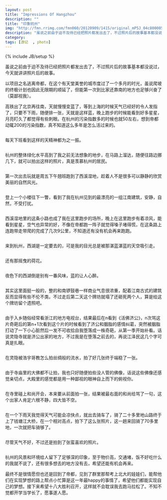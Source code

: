 ```yaml
---
layout: post
title: "Impressions Of Hangzhou"
description: ""
title: "印象杭州"
img: "http://fmn.rrimg.com/fmn060/20120909/1415/original_mP5J_04c800005ce4118d.jpg"
description: "虽说之前由于迫不及待已经把照片都发出去了，不过照片后的故事基本都没说过，今天就讲讲照片后的故事。"
category: 
tags: [游记  , photo]
---
```

{% include JB/setup %}
<p>
	虽说之前由于迫不及待已经把照片都发出去了，不过照片后的故事基本都没说过，今天就讲讲照片后的故事。
</p>
<p>
	以项目之名逃离帝都，在这个有天堂美誉的城市度过了一个多月的时光，虽说爬坡的终极计划也因此无限期的顺延了，但能第一次到比家还靠南的地方也足够兴奋了（莫鄙视我）。
</p>
<p>
	高铁出了北京再往南，天就慢慢变蓝了，等到上海的时候天气已经好的令人发指了，只要不下雨，随便排一张，天就是这样蓝，晚上跑步的时候能看到好多星星，月亮盯久了都觉得有些刺眼。在杭州的污染指数多的时候也就50左右，想到帝都动辄200的污染指数，真不知道这么多年是怎么活过来的。
</p>
<img src="http://fmn.rrfmn.com/fmn059/20120909/1415/original_6S3L_193d00005d7a118c.jpg" alt="">
<p>
	每天下班看到这样的天精神都为之一振。
</p>
<img src="http://fmn.rrimg.com/fmn064/20120909/1415/original_gOx5_04fd00005d33125c.jpg" alt="">
<p>
	杭州的整体绿化水平高到了我之前无法想象的地步，在马路上溜达，随便往路边挪几下，就可以拍出这样的照片，真是羡慕杭州的居民。
</p>
<img src="http://fmn.rrfmn.com/fmn058/20120909/1415/original_Ilve_40c90000613f125e.jpg" alt="">
<p>
	第一次出去玩就是周五下午翘班跑到了西溪湿地，趁着人不是很多可以静静的欣赏美丽的自然风光。
</p>
<img src="http://fmn.rrimg.com/fmn060/20120909/1415/original_mP5J_04c800005ce4118d.jpg" alt="">
<p>
	登上一个小楼往下一瞥，看到了我在杭州见到的最漂亮的一组江南建筑，安静，自然，不受打扰。
</p>
<img src="http://fmn.rrimg.com/fmn062/20120909/1415/original_PPoU_3d4e00005db3118f.jpg" alt="">
<p>
	西溪湿地里的这条小路也成了我在这里跑步的场所，晚上在这里跑步有着凉风，能看到星星，空气也异常的好，不像在帝都跑一阵子就觉得嗓子堵得慌，在这条路上连跑带走带爬的完成了几次9公里，不知道还有没有机会再来跑跑。
</p>
<img src="http://fmn.rrimg.com/fmn065/20120909/1415/original_hSjH_059000005cf8118d.jpg" alt="">
<p>
	来到杭州，西湖是一定要去的，可是我的目光总是被那湛蓝湛蓝的天空吸引走。
</p>
<img src="http://fmn.rrimg.com/fmn065/20120909/1415/original_uuBK_6bfe00005dd3125b.jpg" alt="">
<p>
	还有那摇曳的荷花。
</p>
<img src="http://fmn.rrimg.com/fmn065/20120909/1415/original_16PD_24a800005d001191.jpg" alt="">
<p>
	夜色下的西湖倒是别有一番风味，蓝的让人心醉。
</p>
<img src="http://fmn.rrfmn.com/fmn059/20120909/1415/original_ej8T_3d4e00005db5118f.jpg" alt="">
<p>
	其实这里面挺一般的，整的和南锣鼓巷一样商业气息很浓重，配着江南古式的建筑反而显得有些不伦不类。不过走后第二天这个牌坊就塌了还砸死两个人，算是给这个牌坊留个遗照吧。
</p>
<img src="http://fmn.rrfmn.com/fmn059/20120909/1415/original_Vbw2_40ed0000617a125e.jpg" alt="">
<p>
	由于入乡随俗经常看浙江的地方电视台，结果最后在n看到《活佛济公》，n次骂这片奇葩后的第n+1次看到这个片的时候看到了济公和胭脂的感情纠葛，突然被胭脂打动了一下小心脏然后一发不可收拾自我堕落成一株奇葩，从第一季开始补看。话说灵隐寺就是济公出家的地方，不过我是在堕落之前去的，再说江泽民这几个字可真是扎眼。
</p>
<img src="http://fmn.rrimg.com/fmn061/20120909/1415/original_mg61_192500005d55118c.jpg" alt="">
<p>
	在灵隐被浩宇哥教怎么拍丝绸般的流水，拍了好几张终于端稳了一张。
</p>
<img src="http://fmn.rrfmn.com/fmn059/20120909/1415/original_pQyp_05fb00005d2b118d.jpg" alt="">
<p>
	由于寺庙里的大佛都不让拍，我也只好随便拍些没人管的佛像，话说这些佛像还感觉亲切点，大殿里的感觉都是用一种鄙视的眼神自上而下的俯视你。
</p>
<img src="http://fmn.rrfmn.com/fmn058/20120909/1415/original_Pu31_7d3700005cf3118e.jpg" alt="">
<p>
	在寺里碰上和尚开会，本来要从前面拍一张，结果被最右面的和尚给骂了一句，这个出家人肯定六根不静，四大皆不空。
</p>
<img src="http://fmn.rrimg.com/fmn061/20120909/1415/original_r4Hh_24a800005d011191.jpg" alt="">
<p>
	在一个下雨天我觉得天气可能会凉快点，就出去骑车了，骑了二十多里地山路终于上了钱塘江大桥，在一个相对高点，拍下了这么张照片，这一趟来回骑了70多里地，一次就把车骑够了。
</p>
<img src="http://fmn.rrimg.com/fmn064/20120909/1445/original_yIMw_060000005ebc125c.jpg" alt="">
<p>
	尽管天气不好，不过还是拍到了张蛮喜欢的照片。
</p>
<img src="http://fmn.rrimg.com/fmn063/20120909/1415/original_1Nrs_189500005d2d118c.jpg" alt="">
<p>
	杭州的风景和环境给人留下了足够深的印象，至于物价高，交通堵，饭不好吃什么的我就不说了，还有很多想去的地方没有去，希望还能有机会再来。
</p>
<p>
	最终不是很情愿但也还是回到了帝都，见到了群里那帮考上北大的娃娃们，能帮他们在实现梦想的路上帮点小忙算是这一年最happy的事情了，希望他们都能实现自己的梦想。接下来希望十八大胜利召开，这样就不会耽误我去跑马拉松了。不知不觉都开学当学长了，愿事遂人愿。
</p>